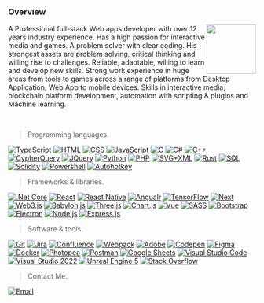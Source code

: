 ### Overview 

<div>
  <img height="100px" align="right" src="https://github-readme-stats.vercel.app/api?username=cypher437&show_icons=true&theme=merko&count_private=true" />
    
  <p> A Professional full-stack Web apps developer with over 12 years industry experience. Has a high passion for interactive media and games. A problem solver with clear coding. His strongest assets are problem solving, critical thinking and willing rise to challenges. Reliable, adaptable, willing to learn and develop new skills. Strong work experience in huge areas from tools to games across a range of platforms from Desktop Application, Web App to mobile devices. Skills in interactive media, blockchain platform development, automation with scripting & plugins and Machine learning.
  </p>
</div>

<br />

> Programming languages.

<p>
    <a href="#"><img alt="TypeScript" src="https://img.shields.io/badge/TypeScript-007ACC.svg?logo=typescript&logoColor=white"></a>
    <a href="#"><img alt="HTML" src="https://img.shields.io/badge/HTML-E34F26.svg?logo=html5&logoColor=white"></a>
    <a href="#"><img alt="CSS" src="https://img.shields.io/badge/CSS-1572B6.svg?logo=css3&logoColor=white"></a>
    <a href="#"><img alt="JavaScript" src="https://img.shields.io/badge/JavaScript-yellowgreen.svg?logo=javascript&logoColor=white"></a>   
    <a href="#"><img alt="C" src="https://custom-icon-badges.herokuapp.com/badge/C-03599C.svg?logo=c-in-hexagon&logoColor=white"></a>
    <a href="#"><img alt="C#" src="https://custom-icon-badges.herokuapp.com/badge/-C%23-red.svg?logo=c-in-hexagon&logoColor=white"></a>    
    <a href="#"><img alt="C++" src="https://custom-icon-badges.herokuapp.com/badge/C++-9C033A.svg?logo=cpp2&logoColor=white"></a>
    <a href="#"><img alt="CypherQuery" src="https://custom-icon-badges.herokuapp.com/badge/CypherQuery-025E8C.svg?logo=database&logoColor=white"></a>
    <a href="#"><img alt="JQuery" src="https://img.shields.io/badge/JQuery-green.svg?logo=jquery&logoColor=white"></a>
    <a href="#"><img alt="Python" src="https://img.shields.io/badge/Python-orange.svg?logo=python&logoColor=white"></a>
    <a href="#"><img alt="PHP" src="https://img.shields.io/badge/PHP-771BB4.svg?logo=php&logoColor=white"></a>
    <a href="#"><img alt="SVG+XML" src="https://img.shields.io/badge/SVG%2BXML-a3fc1d.svg?logo=svg&logoColor=white"></a>
    <a href="#"><img alt="Rust" src="https://img.shields.io/badge/Rust-04557C.svg?logo=rust&logoColor=white"></a>
    <a href="#"><img alt="SQL" src="https://custom-icon-badges.herokuapp.com/badge/SQL-015E8C.svg?logo=database&logoColor=white"></a>
    <a href="#"><img alt="Solidity" src="https://img.shields.io/badge/Solidity-F37F26.svg?logo=solidity&logoColor=white"></a>
    <a href="#"><img alt="Powershell" src="https://custom-icon-badges.herokuapp.com/badge/Powershell-9C033A.svg?logo=cpp2&logoColor=white"></a>
    <a href="#"><img alt="Autohotkey" src="https://custom-icon-badges.herokuapp.com/badge/AHK-91023A.svg?logo=cpp2&logoColor=white"></a>
</p>

> Frameworks & libraries.

<p>
    <a href="#"><img alt=".Net Core" src="https://img.shields.io/badge/.Net%20Core-20a32a.svg?logo=dotnet&logoColor=%white"></a>   
    <a href="#"><img alt="React" src="https://img.shields.io/badge/React-25232a.svg?logo=react&logoColor=%white"></a>
    <a href="#"><img alt="React Native" src="https://img.shields.io/badge/React%20Native-20432a.svg?logo=react&logoColor=%white"></a>
    <a href="#"><img alt="Angualr" src="https://img.shields.io/badge/React%20Native-20332a.svg?logo=angular&logoColor=%white"></a>
    <a href="#"><img alt="TensorFlow" src="https://img.shields.io/badge/Express.js-401d59.svg?logo=tensorflow&logoColor=white"></a>    
    <a href="#"><img alt="Next" src="https://img.shields.io/badge/Next-20222e.svg?logo=next.js&logoColor=%white"></a>
    <a href="#"><img alt="Web3.js" src="https://img.shields.io/badge/Web3.js-43753D.svg?logo=web3.js&logoColor=white"></a>
    <a href="#"><img alt="Babylon.js" src="https://img.shields.io/badge/Babylon.js-68417A.svg?logo=babylon.js&logoColor=white"></a>
    <a href="#"><img alt="Three.js" src="https://img.shields.io/badge/Three.js-7912B3.svg?logo=three.js&logoColor=white"></a>
    <a href="#"><img alt="Chart.js" src="https://img.shields.io/badge/Chart.js-523252.svg?logo=chart.js&logoColor=white"></a>
    <a href="#"><img alt="Vue" src="https://img.shields.io/badge/Vue-20232a.svg?logo=vue.js&logoColor=%white"></a>
    <a href="#"><img alt="SASS" src="https://img.shields.io/badge/Sass-hotpink.svg?logo=SASS&logoColor=white"></a>
    <a href="#"><img alt="Bootstrap" src="https://img.shields.io/badge/Bootstrap-3942B3.svg?logo=bootstrap&logoColor=white"></a>
    <a href="#"><img alt="Electron" src="https://img.shields.io/badge/Electron-20132e.svg?logo=electron&logoColor=white"></a>
    <a href="#"><img alt="Node.js" src="https://img.shields.io/badge/Node.js-43823D.svg?logo=node.js&logoColor=white"></a>
    <a href="#"><img alt="Express.js" src="https://img.shields.io/badge/Express.js-404d59.svg?logo=express&logoColor=white"></a>
</p>


> Software & tools.

<p>
    <a href="#"><img alt="Git" src="https://img.shields.io/badge/Git-C01001.svg?logo=git&logoColor=white"></a>
    <a href="#"><img alt="Jira" src="https://img.shields.io/badge/Git-F04533.svg?logo=git&logoColor=white"></a>
    <a href="#"><img alt="Confluence" src="https://img.shields.io/badge/Git-F04433.svg?logo=git&logoColor=white"></a>
    <a href="#"><img alt="Webpack" src="https://img.shields.io/badge/Webpack-00FFd7.svg?logo=webpack&logoColor=white"></a>
    <a href="#"><img alt="Adobe" src="https://img.shields.io/badge/Adobe-FF00FF.svg?logo=adobe&logoColor=white"></a>
    <a href="#"><img alt="Codepen" src="https://img.shields.io/badge/Codepen-000000.svg?logo=codepen&logoColor=white"></a>
    <a href="#"><img alt="Figma" src="https://img.shields.io/badge/Figma-15F2A6.svg?logo=figma&logoColor=white"></a>
    <a href="#"><img alt="Docker" src="https://img.shields.io/badge/Docker-4FB94B.svg?logo=docker&logoColor=white"></a>
    <a href="#"><img alt="Photopea" src="https://img.shields.io/badge/Photopea-18B49F?logo=photopea&logoColor=white"></a>
    <a href="#"><img alt="Postman" src="https://img.shields.io/badge/Postman-FF6B37?logo=postman&logoColor=white"></a>
    <a href="#"><img alt="Google Sheets" src="https://img.shields.io/badge/Google%20Sheets-14F852.svg?logo=google%20sheets&logoColor=white"></a>
    <a href="#"><img alt="Visual Studio Code" src="https://img.shields.io/badge/Visual%20Studio%20Code-00F8F7.svg?logo=visual-studio-code&logoColor=white"></a>
    <a href="#"><img alt="Visual Studio 2022" src="https://img.shields.io/badge/Visual%20Studio%20Code-FF78A7.svg?logo=visual-studio-code&logoColor=white"></a>
    <a href="#"><img alt="Unreal Engine 5" src="https://img.shields.io/badge/-Unreal%20Engine%205-00D56F?logo=unreal-engine&logoColor=white"></a>
    <a href="#"><img alt="Stack Overflow" src="https://img.shields.io/badge/-Stack%20Overflow-FBAA16?logo=stack-overflow&logoColor=white"></a>
</p>

> Contact Me.

<p>
    <a href="mailto:davidcraiggoodman@gmail.com"><img alt="Email" src="https://img.shields.io/badge/Gmail-B31F25.svg?logo=gmail&logoColor=white">
</p>



